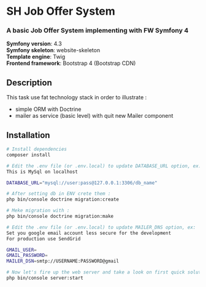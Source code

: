 # SH Job Offer System

### A basic Job Offer System implementing with FW Symfony 4


__Symfony version__: 4.3  
__Symfony skeleton__: website-skeleton  
__Template engine__: Twig  
__Frontend framework__: Bootstrap 4 (Bootstrap CDN)

## Description
This task use fat technology stack in order to illustrate :
- simple ORM with Doctrine
- mailer as service (basic level) with quit new Mailer component



## Installation

``` bash
# Install dependencies
composer install

# Edit the .env file (or .env.local) to update DATABASE_URL option, ex:
This is MySql on localhost

DATABASE_URL="mysql://user:pass@127.0.0.1:3306/db_name"

# After setting db in ENV crete them :
php bin/console doctrine migration:create

# Meke migration with :
php bin/console doctrine migration:make

# Edit the .env file (or .env.local) to update MAILER_DNS option, ex:
Set you google email account less secure for the development
For production use SendGrid 

GMAIL_USER=
GMAIL_PASSWORD=
MAILER_DSN=smtp://USERNAME:PASSWORD@gmail

# Now let's fire up the web server and take a look on first quick solution:
php bin/console server:start
```